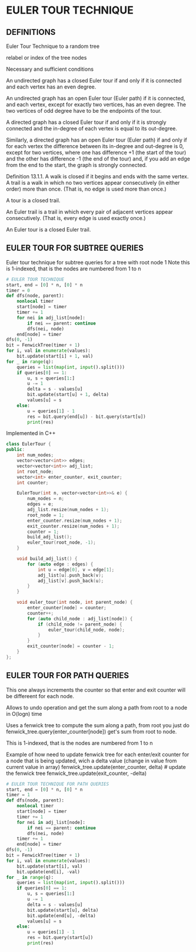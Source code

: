 # EULER TOUR TECHNIQUE

## DEFINITIONS

Euler Tour Technique to a random tree

relabel or index of the tree nodes


Necessary and sufficient conditions

An undirected graph has a closed Euler tour if and only if it is connected and each vertex has an even degree.

An undirected graph has an open Euler tour (Euler path) if it is connected, and each vertex, except for exactly two vertices, has an even degree. The two vertices of odd degree have to be 
the endpoints of the tour.

A directed graph has a closed Euler tour if and only if it is strongly connected and the in-degree of each vertex is equal to its out-degree.

Similarly, a directed graph has an open Euler tour (Euler path) if and only if for each vertex the difference between its in-degree and out-degree is 0, except for two vertices, 
where one has difference +1 (the start of the tour) and the other has difference -1 (the end of the tour) and, if you add an edge from the end to the start, the graph is strongly connected.

Definition 13.1.1.  A walk is closed if it begins and ends with the same vertex.
A trail is a walk in which no two vertices appear consecutively (in either order) more than once. (That is, no edge is used more than once.)

A tour is a closed trail.

An Euler trail is a trail in which every pair of adjacent vertices appear consecutively. (That is, every edge is used exactly once.)

An Euler tour is a closed Euler trail.

## EULER TOUR FOR SUBTREE QUERIES

Euler tour technique for subtree queries for a tree with root node 1
Note this is 1-indexed, that is the nodes are numbered from 1 to n

```py
# EULER TOUR TECHNIQUE
start, end = [0] * n, [0] * n
timer = 0
def dfs(node, parent):
    nonlocal timer
    start[node] = timer
    timer += 1
    for nei in adj_list[node]:
        if nei == parent: continue
        dfs(nei, node)
    end[node] = timer
dfs(0, -1)
bit = FenwickTree(timer + 1)
for i, val in enumerate(values):
    bit.update(start[i] + 1, val)
for _ in range(q):
    queries = list(map(int, input().split()))
    if queries[0] == 1:
        u, s = queries[1:]
        u -= 1
        delta = s - values[u]
        bit.update(start[u] + 1, delta)
        values[u] = s
    else:
        u = queries[1] - 1
        res = bit.query(end[u]) - bit.query(start[u])
        print(res)
```

Implemented in C++

```cpp
class EulerTour {
public:
    int num_nodes;
    vector<vector<int>> edges;
    vector<vector<int>> adj_list;
    int root_node;
    vector<int> enter_counter, exit_counter;
    int counter;

    EulerTour(int n, vector<vector<int>>& e) {
        num_nodes = n;
        edges = e;
        adj_list.resize(num_nodes + 1);
        root_node = 1;
        enter_counter.resize(num_nodes + 1);
        exit_counter.resize(num_nodes + 1);
        counter = 1;
        build_adj_list();
        euler_tour(root_node, -1);
    }

    void build_adj_list() {
        for (auto edge : edges) {
            int u = edge[0], v = edge[1];
            adj_list[u].push_back(v);
            adj_list[v].push_back(u);
        }
    }

    void euler_tour(int node, int parent_node) {
        enter_counter[node] = counter;
        counter++;
        for (auto child_node : adj_list[node]) {
            if (child_node != parent_node) {
                euler_tour(child_node, node);
            }
        }
        exit_counter[node] = counter - 1;
    }
};
```

## EULER TOUR FOR PATH QUERIES 

This one always increments the counter so that enter and exit counter will be differeent for each node. 

Allows to undo operation and get the sum along a path from root to a node in O(logn) time

Uses a fenwick tree to compute the sum along a path, from root you just do fenwick_tree.query(enter_counter[node]) get's sum from root to node.

This is 1-indexed, that is the nodes are numbered from 1 to n

Example of how need to update fenwick tree for each enter/exit counter for a node that is being updated, wich a delta value (change in value from current value in array)
fenwick_tree.update(enter_counter, delta) # update the fenwick tree
fenwick_tree.update(exit_counter, -delta)


```py
# EULER TOUR TECHNIQUE FOR PATH QUERIES
start, end = [0] * n, [0] * n
timer = 1
def dfs(node, parent):
    nonlocal timer
    start[node] = timer
    timer += 1
    for nei in adj_list[node]:
        if nei == parent: continue
        dfs(nei, node)
    timer += 1
    end[node] = timer
dfs(0, -1)
bit = FenwickTree(timer + 1)
for i, val in enumerate(values):
    bit.update(start[i], val)
    bit.update(end[i], -val)
for _ in range(q):
    queries = list(map(int, input().split()))
    if queries[0] == 1:
        u, s = queries[1:]
        u -= 1
        delta = s - values[u]
        bit.update(start[u], delta)
        bit.update(end[u], -delta)
        values[u] = s
    else:
        u = queries[1] - 1
        res = bit.query(start[u])
        print(res)
```